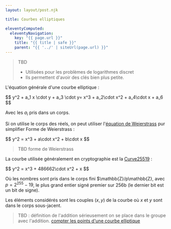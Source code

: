 ```yaml
---
layout: layout/post.njk

title: Courbes elliptiques

eleventyComputed:
  eleventyNavigation:
    key: "{{ page.url }}"
    title: "{{ title | safe }}"
    parent: "{{ '../' | siteUrl(page.url) }}"
---
```



> TBD
>
> - Utilisées pour les problèmes de logarithmes discret
> - Ils permettent d'avoir des clés bien plus petite.

L'équation générale d'une courbe elliptique :

<div>
$$
y^2 + a_1 x \cdot y + a_3 \cdot y= x^3 + a_2\cdot x^2 + a_4\cdot x + a_6
$$
</div>

Avec les $a_i$ pris dans un corps.

Si on utilise le corps des réels, on peut utiliser l'[équation de Weierstrass](https://fr.wikipedia.org/wiki/%C3%89quation_de_Weierstrass) pur simplifier
Forme de Weierstrass :

<div>
$$
y^2 = x^3 + a\cdot x^2 + b\cdot x
$$
</div>

> TBD forme de Weierstrass
>

La courbe utilisée généralement en cryptographie est la [Curve25519](https://fr.wikipedia.org/wiki/Curve25519) :

<div>
$$
y^2 = x^3 + 486662\cdot x^2 + x
$$
</div>

Où les nombres sont pris dans le corps fini $\mathbb{Z}/p\mathbb{Z}, avec $p=2^{255} - 19$, le plus grand entier signé premier sur 256b (le dernier bit est un bit de signe).

Les éléments considérés sont les couples $(x, y)$ de la courbe où $x$ et $y$ sont dans le corps sous-jacent.

> TBD : définition de l'addition sérieusement
> on se place dans le groupe avec l'addition.
> [compter les points d'une courbe elliptique](https://perso.univ-rennes1.fr/christophe.ritzenthaler/cours/point-counting-ec.pdf)
